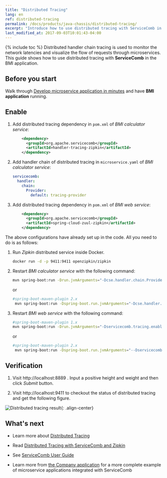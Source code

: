 ```yaml
---
title: "Distributed Tracing"
lang: en
ref: distributed-tracing
permalink: /docs/products/java-chassis/distributed-tracing/
excerpt: "Introduce how to use distributed tracing with ServiceComb in the BMI application"
last_modified_at: 2017-09-03T10:01:43-04:00
---
```


{% include toc %}
Distributed handler chain tracing is used to monitor the network latencies and visualize the flow of requests through microservices. This guide shows how to use distributed tracing with **ServiceComb** in the BMI application.

## Before you start

Walk through [Develop microservice application in minutes](/docs/products/java-chassis/bmi/) and have **BMI application** running. 

## Enable

1. Add distributed tracing dependency in `pom.xml` of *BMI calculator service*:

   ```xml
       <dependency>
         <groupId>org.apache.servicecomb</groupId>
         <artifactId>handler-tracing-zipkin</artifactId>
       </dependency>
   ```

2. Add handler chain of distributed tracing in `microservice.yaml` of *BMI calculator service*:

   ```yaml
   servicecomb:
     handler:
       chain:
         Provider:
           default: tracing-provider
   ```

3. Add distributed tracing dependency in `pom.xml` of *BMI web service*:

   ```xml
       <dependency>
         <groupId>org.apache.servicecomb</groupId>
         <artifactId>spring-cloud-zuul-zipkin</artifactId>
       </dependency>
   ```

The above configurations have already set up in the code. All you need to do is as follows:

1. Run *Zipkin* distributed service inside Docker.

   ```bash
   docker run -d -p 9411:9411 openzipkin/zipkin
   ```

2. Restart *BMI calculator service* with the following command:

   ```bash
   mvn spring-boot:run -Drun.jvmArguments="-Dcse.handler.chain.Provider.default=tracing-provider"
   ```
   or 
   ```bash
   #spring-boot-maven-plugin 2.x
    mvn spring-boot:run -Dspring-boot.run.jvmArguments="-Dcse.handler.chain.Provider.default=tracing-provider"
   ```
   
3. Restart *BMI web service* with the following command:

   ```bash
   #spring-boot-maven-plugin 1.x
   mvn spring-boot:run -Drun.jvmArguments="-Dservicecomb.tracing.enabled=true"
   ```
   or
   ```bash
   #spring-boot-maven-plugin 2.x
    mvn spring-boot:run -Dspring-boot.run.jvmArguments="--Dservicecomb.tracing.enabled=true"
   ```

## Verification

1. Visit <a>http://localhost:8889</a> . Input a positive height and weight and then click *Submit* button.

2. Visit <a>http://localhost:9411</a> to checkout the status of distributed tracing and get the following figure.

![Distributed tracing result](/assets/images/distributed-tracing-result.png){: .align-center}

## What's next

* Learn more about [Distributed Tracing](/docs/users/distributed-tracing/)

* Read [Distributed Tracing with ServiceComb and Zipkin](/docs/tracing-with-servicecomb/)

* See [ServiceComb User Guide](/docs/users/)

* Learn more from [the Company application](/docs/linuxcon-workshop-demo/) for a more complete example of microservice applications integrated with ServiceComb

 ```

 ```